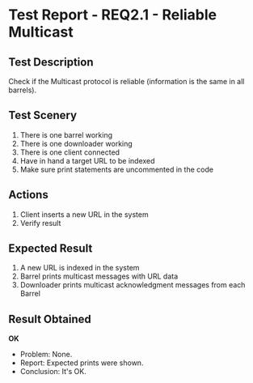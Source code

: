 # Test Report - REQ2.1 - Reliable Multicast

## Test Description
Check if the Multicast protocol is reliable (information is the same in all barrels).

## Test Scenery

1. There is one barrel working
2. There is one downloader working
3. There is one client connected
4. Have in hand a target URL to be indexed
5. Make sure print statements are uncommented in the code

## Actions

1. Client inserts a new URL in the system
2. Verify result

## Expected Result

1. A new URL is indexed in the system
2. Barrel prints multicast messages with URL data
3. Downloader prints multicast acknowledgment messages from each Barrel


## Result Obtained
**OK**

- Problem: None.
- Report: Expected prints were shown.
- Conclusion: It's OK.

